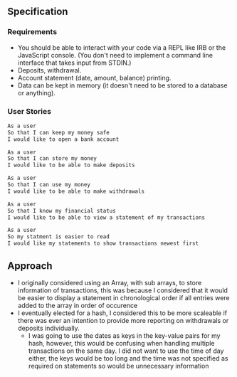 ## Specification

### Requirements

* You should be able to interact with your code via a REPL like IRB or the JavaScript console.  (You don't need to implement a command line interface that takes input from STDIN.)
* Deposits, withdrawal.
* Account statement (date, amount, balance) printing.
* Data can be kept in memory (it doesn't need to be stored to a database or anything).

### User Stories
```bash
As a user
So that I can keep my money safe
I would like to open a bank account
```

```bash
As a user
So that I can store my money
I would like to be able to make deposits
```

```bash
As a user 
So that I can use my money
I would like to be able to make withdrawals
```

```bash
As a user
So that I know my financial status
I would like to be able to view a statement of my transactions
```

```bash
As a user
So my statment is easier to read
I would like my statements to show transactions newest first
```

## Approach
- I originally considered using an Array, with sub arrays, to store information of transactions, this was because I considered that it would be easier to display a statement in chronological order if all entries were added to the array in order of occurence
- I eventually elected for a hash, I considered this to be more scaleable if there was ever an intention to provide more reporting on withdrawals or deposits individually.
  - I was going to use the dates as keys in the key-value pairs for my hash, however, this would be confusing when handling multiple transactions on the same day. I did not want to use the time of day either, the keys would be too long and the time was not specified as required on statements so would be unnecessary information